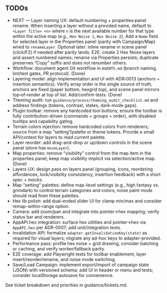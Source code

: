 ## TODOs

- NEXT — Layer naming UX: default numbering + properties‑panel rename. When inserting a layer without a provided name, default to `<Layer Title> <n>` where `n` is the next available number for that type within the active map (e.g., `Hex Noise 1`, `Hex Noise 2`). Add a `Name` field for selected layer in the Properties panel (parity with Campaign/Map) wired to `renameLayer`. Optional later: inline rename in scene panel (click/F2) if needed after parity lands. E2E: create 2 Hex Noise layers and assert numbered names; rename via Properties persists; duplicate preserves “Copy” suffix and does not renumber others.
- Workflow: document agent Git workflow in `AGENTS.md` (branch naming, lint/test gates, PR protocol). (Done)
- Layering model: align implementation and UI with ADR‑0013 (anchors + insertion semantics). Verify array order is the single source of truth, anchors are fixed (paper bottom, hexgrid top), and scene panel mirrors top‑of‑render at top of list. Add/confirm tests. (Done)
- Theming audit: run `guidance/process/theming_audit_checklist.md` and address findings (tokens, contrast, states, dark-mode gaps).
- Plugin toolbar: remove any hardcoded tool buttons; ensure the toolbar is fully contribution-driven (commands + groups + order), with disabled tooltips and capability gating.
- Terrain colors injection: remove hardcoded colors from renderers; source from a map “setting”/palette or theme tokens. Provide a small API/context for layers to read current palette.
- Layer reorder: add drag-and-drop or up/down controls in the scene panel (store has `moveLayer`).
- Map properties: remove “visibility” control from the map item in the properties panel; keep map visibility implicit via selection/active map. (Done)
- Layers UX: design pass on layers panel (grouping, icons, reordering affordances, lock/visibility consistency, insertion feedback) with a short spec + mocks.
- Map “setting” palettes: define map-level settings (e.g., high fantasy vs. grimdark) to control terrain categories and colors; noise paint mode should read from these palettes.
- Hex lib polish: add dual-ended slider UI for clamp min/max and consider remap-within-range option.
- Camera: add zoom/pan and integrate into pointer→hex mapping; verify status bar and renderers.
- AppAPI.hex integration: surface hex utilities and pointer→hex via `AppAPI.hex` per ADR-0007; add unit/integration tests.
- Invalidation API: formalize `adapter.getInvalidationKey(state)` as required for visual layers; migrate any ad-hoc keys to adapter-provided.
- Performance pass: profile hex noise + grid drawing, consider batching or caching, and verify worker/fallback parity.
- E2E coverage: add Playwright tests for toolbar enablement, layer insert/reorder/rename, and noise mode switching.
- Save/Load Campaign: implement export/import of campaign state (JSON) with versioned schema; add UI in header or menu and tests; consider localStorage autosave for convenience.

See ticket breakdown and priorities in guidance/tickets.md.
